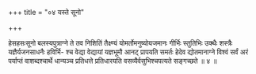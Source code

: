 +++
title = "०४ यस्ते सूनो"

+++

हेसहसःसूनो बलस्यपुत्राग्ने ते तव निशितिं तैक्ष्ण्यं योमर्तोमनुष्योयजमानः गीर्भिः स्तुतिभिः उक्थैः शस्त्रैः यज्ञैर्यजनसाधनैः हविर्भि- श्च वेद्या वेद्यायां यज्ञभूमौ आनट् प्रापयति समर्तः हेदेव द्योतमानाग्ने विश्वं सर्वं अरं पर्याप्तं वाशब्दश्चार्थे धान्यञ्च प्रतिधत्ते प्रतिधारयति वसव्यैर्वसुभिश्चपत्यते सङ्गच्छते ॥ ४ ॥